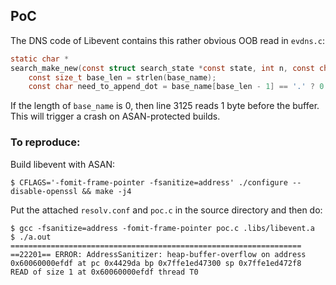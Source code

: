 ## PoC

  The DNS code of Libevent contains this rather obvious OOB read in `evdns.c`:

  ```c
  static char *
  search_make_new(const struct search_state *const state, int n, const char *const base_name) {
      const size_t base_len = strlen(base_name);
      const char need_to_append_dot = base_name[base_len - 1] == '.' ? 0 : 1;
  ```

  If the length of ```base_name``` is 0, then line 3125 reads 1 byte before the buffer. This will trigger a crash on ASAN-protected builds.

  ### To reproduce:

  Build libevent with ASAN:
  ```
  $ CFLAGS='-fomit-frame-pointer -fsanitize=address' ./configure --disable-openssl && make -j4
  ```
  Put the attached ```resolv.conf``` and ```poc.c``` in the source directory and then do:

  ```
  $ gcc -fsanitize=address -fomit-frame-pointer poc.c .libs/libevent.a
  $ ./a.out
  =================================================================
  ==22201== ERROR: AddressSanitizer: heap-buffer-overflow on address 0x60060000efdf at pc 0x4429da bp 0x7ffe1ed47300 sp 0x7ffe1ed472f8
  READ of size 1 at 0x60060000efdf thread T0
  ```